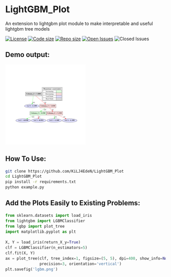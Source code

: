 # LightGBM_Plot
An extension to lightgbm plot module to make interpretable and useful lightgbm tree models

[![License](https://img.shields.io/github/license/KiLJ4EdeN/LightGBM_Plot)](https://img.shields.io/github/license/KiLJ4EdeN/LightGBM_Plot) [![Code size](https://img.shields.io/github/languages/code-size/KiLJ4EdeN/LightGBM_Plot)](https://img.shields.io/github/languages/code-size/KiLJ4EdeN/LightGBM_Plot) [![Repo size](https://img.shields.io/github/repo-size/KiLJ4EdeN/LightGBM_Plot)](https://img.shields.io/github/repo-size/KiLJ4EdeN/LightGBM_Plot) [![Open Issues](https://img.shields.io/github/issues/KiLJ4EdeN/LightGBM_Plot)](https://img.shields.io/github/issues/KiLJ4EdeN/LightGBM_Plot)
![Closed Issues](https://img.shields.io/github/issues-closed/KiLJ4EdeN/LightGBM_Plot)


## Demo output:
<img src="https://github.com/KiLJ4EdeN/LightGBM_Plot/blob/main/lgbm.png" width="50%" height="50%" />


## How To Use:
```bash
git clone https://github.com/KiLJ4EdeN/LightGBM_Plot
cd LightGBM_Plot
pip install -r requirements.txt
python example.py
```

## Add the Plots Easily to Existing Problems:
```python
from sklearn.datasets import load_iris
from lightgbm import LGBMClassifier
from lgbp import plot_tree
import matplotlib.pyplot as plt

X, Y = load_iris(return_X_y=True)
clf = LGBMClassifier(n_estimators=5)
clf.fit(X, Y)
ax = plot_tree(clf, tree_index=1, figsize=(5, 5), dpi=400, show_info=None,
               precision=3, orientation='vertical')
plt.savefig('lgbm.png')
```
